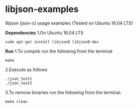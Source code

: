 # libjson-examples
libjson (json-c) usage examples (Tested on Ubuntu 16.04 LTS)

**Dependencies**
1.On Ubuntu 16.04 LTS 

    sudo apt-get install libjson0 libjson0-dev

**Run**
1.To compile run the following from the terminal
    
    make

2.Execute as follows

    ./json_test1
    ./json_test2
 
3.To remove binaries run the following from the terminal. 

    make clean
    
    
